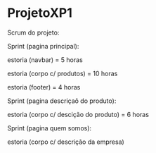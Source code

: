 # ProjetoXP1

Scrum do projeto:


Sprint (pagina principal):

  estoria (navbar) = 5 horas
  
  estoria (corpo c/ produtos) = 10 horas
  
  estoria (footer) = 4 horas
  

Sprint (pagina descriçaõ do produto):

  estoria (corpo c/ descição do produto) = 6 horas
  

Sprint (pagina quem somos):

  estoria (corpo c/ descrição da empresa)
